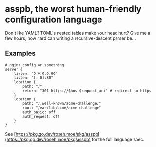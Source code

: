 # asspb, the worst human-friendly configuration language

Don't like YAML? TOML's nested tables make your head hurt? Give me a few hours,
how hard can writing a recursive-descent parser be...

## Examples

    # nginx config or something
    server {
        listen: "0.0.0.0:80"
        listen: "[::0]:80"
        location {
            path: "/"
            return: "301 https://$host$request_uri" # redirect to https
        }
        location {
            path: "/.well-known/acme-challenge/"
            root: "/var/lib/acme/acme-challenge"
            auth_basic: off
            auth_request: off
        }
    }

See
[https://pkg.go.dev/roseh.moe/pkg/asspb](https://pkg.go.dev/roseh.moe/pkg/asspb)
for the full language spec.
